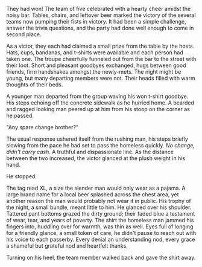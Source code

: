 They had won! The team of five celebrated with a hearty cheer amidst the
noisy bar. Tables, chairs, and leftover beer marked the victory of the
several teams now pumping their fists in victory. It had been a simple
challenge, answer the trivia questions, and the party had done well
enough to come in second place.

As a victor, they each had claimed a small prize from the table by the
hosts. Hats, cups, bandanas, and t-shirts were available and each person
had taken one. The troupe cheerfully funneled out from the bar to the
street with their loot. Short and pleasant goodbyes exchanged, hugs
between good friends, firm handshakes amongst the newly-mets. The night
might be young, but many departing members were not. Their heads filled
with warm thoughts of their beds.

A younger man departed from the group waving his won t-shirt goodbye.
His steps echoing off the concrete sidewalk as he hurried home. A
bearded and ragged looking man peered up at him from his stoop on the
corner as he passed.

"Any spare change brother?"

The usual response ushered itself from the rushing man, his steps briefly
slowing from the pace he had set to pass the homeless quickly. _No
change, didn't carry cash_. A truthful and dispassionate line. As the
distance between the two increased, the victor glanced at the plush
weight in his hand.

He stopped.

The tag read XL, a size the slender man would only wear as a pajama. A
large brand name for a local beer splashed across the chest area, yet
another reason the man would probably not wear it in public. His trophy
of the night, a small bundle, meant little to him. He glanced over his
shoulder. Tattered pant bottoms grazed the dirty ground; their faded
blue a testament of wear, tear, and years of poverty. The shirt the
homeless man jammed his fingers into, huddling over for warmth, was thin
as well. Eyes full of longing for a friendly glance, a small token of
care, he didn't pause to reach out with his voice to each passerby. Every denial
an understanding nod, every grace a shameful but grateful nod and
heartfelt thanks.

Turning on his heel, the team member walked back and gave the shirt
away.
